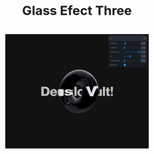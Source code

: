 <p style="text-align: center; font-size: 40px; font-weight: bold" >
Glass Efect Three
</p>

<div align="center" style="margin-top: 50px; width: 450px; margin-inline: auto"  >
<img src="./resources/img.png">
</div>
